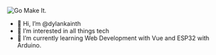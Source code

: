![Go Make It.](https://dylankainth.com/go-make-it.png)

- 👋 Hi, I’m @dylankainth
- 👀 I’m interested in all things tech
- 🌱 I’m currently learning Web Development with Vue and ESP32 with Arduino.

<!---
dylankainth/dylankainth is a ✨ special ✨ repository because its `README.md` (this file) appears on your GitHub profile.
You can click the Preview link to take a look at your changes.
--->
